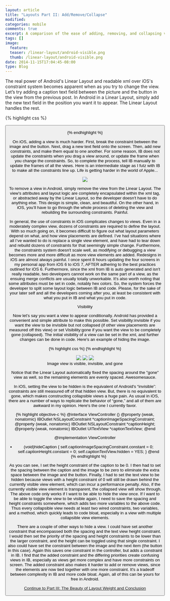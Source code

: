 ```yaml
---
layout: article
title: "Layouts Part II: Add/Remove/Collapse"
modified:
categories: mobile
comments: true
excerpt: A comparison of the ease of adding, removing, and collapsing views in an Android Linear Layout vs. an iOS Interface Builder view.
tags: []
image:
  feature:
  teaser: /linear-layout/android-visible.png
  thumb: /linear-layout/android-visible.png
date: 2014-11-15T17:04:45-08:00
type: Blog
---
```

The real power of Android's Linear Layout and readable xml over iOS's constraint system becomes apparent when as you try to change the view.  Let’s try adding a caption text field between the picture and the button in the view from the previous post.   In Android in a Linear Layout, simply add the new text field in the position you want it to appear.  The Linear Layout handles the rest.

{% highlight css %}
<LinearLayout xmlns:android="http://schemas.android.com/apk/res/android"
                             android:orientation="vertical"
                             android:layout_width="fill_parent"
                             android:layout_height="fill_parent">

<TextView
        android:layout_width="fill_parent"
        android:layout_height="wrap_content"
        android:gravity="center_horizontal"
        android:text="Canyon Creek, CA"/>

<ImageView
        android:layout_width="fill_parent"
        android:layout_height="300dp"
        android:gravity="center_horizontal"
        android:scaleType="fitCenter"
        android:src="@drawable/CanyonCreek"
        android:id="@+id/imageView"/>

<TextView
        android:layout_width="fill_parent"
        android:layout_height="wrap_content"
        android:gravity="center_horizontal"
        android:text="A really awesome waterfall!"/>

<Button
        android:layout_width="wrap_content"
        android:layout_height="wrap_content"
        android:text="New Button"
        android:layout_gravity="center_horizontal"
        android:id="@+id/button"/>

</LinearLayout>
{% endhighlight %}

On iOS, adding a view is much harder.  First, break the constraint between the image and the button.  Next, drag a new text field onto the screen.   Then, add new constraints, and make them equal to one another.  For some reason, IB does not update the constraints when you drag a view around, or update the frame when you change the constraints.  So, to complete the process, tell IB manually to update the frames of all the views.  Here is an intermediate stage as I futz with IB to make all the constraints line up.  Life is getting harder in the world of Apple...

<figure class>
	<img src="{{ site.url }}/images/linear-layout/ios-add-caption.png">
</figure>

To remove a view in Android, simply remove the view from the Linear Layout.  The view's attributes and layout logic are completely encapsulated within the xml tag, or abstracted away by the Linear Layout, so the developer doesn't have to do anything else.  This design is simple, clean, and beautiful.  On the other hand, in iOS, you’ll have to go through the whole process of deleting the view and rebuilding the surrounding constraints.  Painful.

In general, the use of constraints in iOS complicates changes to views.  Even in a moderately complex view, dozens of constraints are required to define the layout.  With so much going on, it becomes difficult to figure out what layout parameters depend on what, and how view placements are defined.  I’ve had situations where all I’ve wanted to do is replace a single view element, and have had to tear down and rebuild dozens of constraints for that seemingly simple change.  Furthermore, the constraints system doesn't scale well, as modifying or debugging a view becomes more and more difficult as more view elements are added.  Redesigns in iOS are almost always painful. I once spent 8 hours updating the four screens in my personal app from iOS 6 to iOS 7, AFTER adhering to the best practices outlined for iOS 6.  Furthermore, since the xml from IB is auto generated and isn't really readable, two developers cannot work on the same part of a view, as the ensuing merge conflicts are usually totally unworkable.  It's also worth noting that some attributes must be set in code, notably hex colors.  So, the system forces the developer to split some layout logic between IB and code.  Please, for the sake of your later self and all the developers coming after you, at least be consistent with what you put in IB and what you put in code.

Visibility

Now let’s say you want a view to appear conditionally.  Android has provided a convenient and simple attribute to make this possible. Set visibility:invisible if you want the view to be invisible but not collapsed (if other view placements are measured off this view) or set Visibility:gone if you want the view to be completely gone (collapsed).  The initial visibility of a view can be set in the xml, and further changes can be done in code.  Here's an example of hiding the image.

{% highlight css %}
<ImageView
        android:layout_width="fill_parent"
        android:layout_height="300dp"
        android:gravity="center_horizontal"
        android:scaleType="fitCenter"
        android:src="@drawable/CanyonCreek"
        android:visibility="gone"/>
{% endhighlight %}

<figure class="third">
	<img src="{{ site.url }}/images/linear-layout/android-visible.png">
	<img src="{{ site.url }}/images/linear-layout/android-invisible.png">
	<img src="{{ site.url }}/images/linear-layout/android-gone.png">
	<figcaption>Image view is visible, invisible, and gone</figcaption>
</figure>

Notice that the Linear Layout automatically fixed the spacing around the "gone" view as well, so the remaining elements are evenly spaced.  Awesomesauce.

In iOS, setting the view to be hidden is the equivalent of Android's “invisible”: constraints are still measured off of that hidden view.  But, there is no equivalent to gone, which makes constructing collapsible views a huge pain.  As usual in iOS, there are a number of ways to replicate the behavior of “gone,” and all of them are  awkward in my opinion.  Here's the one I currently favor.

{% highlight objective-c %}
@interface ViewController ()
@property (weak, nonatomic) IBOutlet NSLayoutConstraint *captionImageSpacingConstraint;
@property (weak, nonatomic) IBOutlet NSLayoutConstraint *captionHeight;
@property (weak, nonatomic) IBOutlet UITextView *captionTextView;
@end

@implementation ViewController

- (void)hideCaption {
    self.captionImageSpacingConstraint.constant = 0;
    self.captionHeight.constant = 0;
    self.captionTextView.hidden = YES;
}
@end
{% endhighlight %}

As you can see, I set the height constraint of the caption to be 0.  I then had to set the spacing between the caption and the image to be zero to eliminate the extra space between the image and the button.  Finally, I had to set the text view to be hidden because views with a height constraint of 0 will still be drawn behind the currently visible view element, which can incur a performance penalty.  Also, if the currently visible view element is transparent,  the collapsed view will show through.  The above code only works if I want to be able to hide the view once. If I want to be able to toggle the view to be visible again, I need to save the spacing and height constraints somewhere, which adds two more variables to the above code.  Thus every collapsible view needs at least two wired constraints, two variables, and a method, which quickly leads to code bloat, especially in a view with multiple collapsible view elements.

There are a couple of other ways to hide a view.  I could have set another constraint that encompassed both the spacing and the text view height constraint.  I would then set the priority of the spacing and height constraints to be lower than the larger constraint, and the height can be toggled using that single constraint.  I also could have set the constraint between the image and the next item (the button in this case).  Again this saves one constraint in the controller, but adds a constraint in IB.  I find that the added constraint and the differing priorities create confusing views in IB, especially as views get more complex and have more constraints on screen.  The added constraint also makes it harder to add or remove views, since the elements are now tied together with one more constraint.  It's a tradeoff between complexity in IB and more code bloat.  Again, all of this can be yours for free in Android.

[Continue to Part III: The Beauty of Layout Weight and Conclusion](../android-ios-layouts-part-iii-the-beauty-of-layout-weight-and-conclusion)
